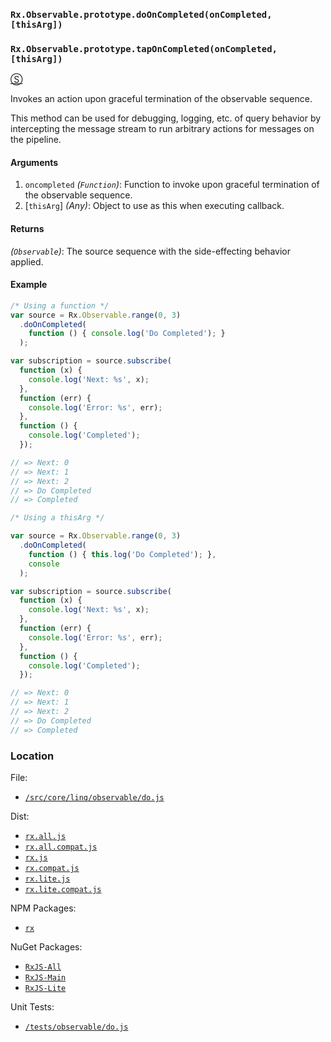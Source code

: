 ### `Rx.Observable.prototype.doOnCompleted(onCompleted, [thisArg])`
### `Rx.Observable.prototype.tapOnCompleted(onCompleted, [thisArg])`
[&#x24C8;](https://github.com/Reactive-Extensions/RxJS/blob/master/src/core/linq/observable/do.js "View in source")

Invokes an action upon graceful termination of the observable sequence.

This method can be used for debugging, logging, etc. of query behavior by intercepting the message stream to run arbitrary actions for messages on the pipeline.

#### Arguments
1. `oncompleted` *(`Function`)*: Function to invoke upon graceful termination of the observable sequence. 
2. [`thisArg`] *(Any)*: Object to use as this when executing callback.

#### Returns
*(`Observable`)*: The source sequence with the side-effecting behavior applied.

#### Example
```js
/* Using a function */
var source = Rx.Observable.range(0, 3)
  .doOnCompleted(
    function () { console.log('Do Completed'); }
  );

var subscription = source.subscribe(
  function (x) {
    console.log('Next: %s', x);
  },
  function (err) {
    console.log('Error: %s', err);
  },
  function () {
    console.log('Completed');
  });

// => Next: 0
// => Next: 1
// => Next: 2
// => Do Completed
// => Completed

/* Using a thisArg */

var source = Rx.Observable.range(0, 3)
  .doOnCompleted(
    function () { this.log('Do Completed'); },
    console
  );

var subscription = source.subscribe(
  function (x) {
    console.log('Next: %s', x);
  },
  function (err) {
    console.log('Error: %s', err);
  },
  function () {
    console.log('Completed');
  });

// => Next: 0
// => Next: 1
// => Next: 2
// => Do Completed
// => Completed
```
### Location

File:
- [`/src/core/linq/observable/do.js`](https://github.com/Reactive-Extensions/RxJS/blob/master/src/core/linq/observable/do.js)

Dist:
- [`rx.all.js`](https://github.com/Reactive-Extensions/RxJS/blob/master/dist/rx.all.js)
- [`rx.all.compat.js`](https://github.com/Reactive-Extensions/RxJS/blob/master/dist/rx.all.compat.js)
- [`rx.js`](https://github.com/Reactive-Extensions/RxJS/blob/master/dist/rx.js)
- [`rx.compat.js`](https://github.com/Reactive-Extensions/RxJS/blob/master/dist/rx.compat.js)
- [`rx.lite.js`](https://github.com/Reactive-Extensions/RxJS/blob/master/dist/rx.lite.js)
- [`rx.lite.compat.js`](https://github.com/Reactive-Extensions/RxJS/blob/master/dist/rx.lite.compat.js)

NPM Packages:
- [`rx`](https://www.npmjs.org/package/rx)

NuGet Packages:
- [`RxJS-All`](http://www.nuget.org/packages/RxJS-All/)
- [`RxJS-Main`](http://www.nuget.org/packages/RxJS-Main/)
- [`RxJS-Lite`](http://www.nuget.org/packages/RxJS-Lite/)

Unit Tests:
- [`/tests/observable/do.js`](https://github.com/Reactive-Extensions/RxJS/blob/master/tests/observable/do.js)

